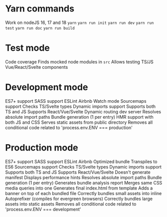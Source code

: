 # Yarn commands
  Work on nodeJS 16, 17 and 18
  `yarn`
  `yarn run init`
  `yarn run dev`
  `yarn run test`
  `yarn run doc`
  `yarn run build`

# Test mode
  Code coverage
  Finds mocked node modules in `src`
  Allows testing TS/JS Vue/React/Svelte components

# Development mode
  ES7+ support
  SASS support
  ESLint Airbnb
  Watch mode
  Sourcemaps support
  Checks TS/Svelte types
  Dynamic imports support
  Supports both TS and JS
  Supports React/Vue/Svelte
  Dynamic routing dev server
  Resolves absolute import paths
  Bundle generation (1 per entry)
  HMR support with both JS and CSS
  Serves static assets from public directory
  Removes all conditional code related to 'process.env.ENV === production'

# Production mode
  ES7+ support
  SASS support
  ESLint Airbnb
  Optimized bundle
  Transpiles to ES6
  Sourcemaps support
  Checks TS/Svelte types
  Dynamic imports support
  Supports both TS and JS
  Supports React/Vue/Svelte
  Doesn't generate manifest
  Displays performance hints
  Resolves absolute import paths
  Bundle generation (1 per entry)
  Generates bundle analysis report
  Merges same CSS media queries into one
  Generates final index.html from template
  Adds a banner on top of each bundled file
  Correctly bundles small assets into inline
  Autoprefixer (compiles for evergreen browsers)
  Correctly bundles large assets into static assets
  Removes all conditional code related to 'process.env.ENV === development'
